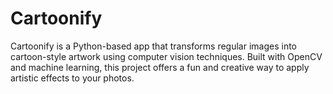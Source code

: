 # Cartoonify
Cartoonify is a Python-based app that transforms regular images into cartoon-style artwork using computer vision techniques. Built with OpenCV and machine learning, this project offers a fun and creative way to apply artistic effects to your photos.
